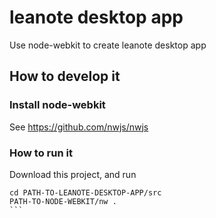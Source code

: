 # leanote desktop app

Use node-webkit to create leanote desktop app

## How to develop it

### Install node-webkit

See https://github.com/nwjs/nwjs


### How to run it

Download this project, and run

````
cd PATH-TO-LEANOTE-DESKTOP-APP/src
PATH-TO-NODE-WEBKIT/nw .
```